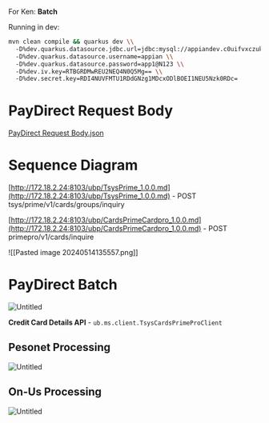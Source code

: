 For Ken: **Batch**

Running in dev:

```bash
mvn clean compile && quarkus dev \\
  -D%dev.quarkus.datasource.jdbc.url=jdbc:mysql://appiandev.c0uifvxczuks.ap-southeast-1.rds.amazonaws.com:50305/BLUE \\
  -D%dev.quarkus.datasource.username=appian \\
  -D%dev.quarkus.datasource.password=app1@N123 \\
  -D%dev.iv.key=RTBGRDMwREU2NEQ4N0Q5Mg== \\
  -D%dev.secret.key=RDI4NUVFMTU1RDdGNzg1MDcxODlBOEI1NEU5Nzk0RDc=
```

# PayDirect Request Body

[PayDirect Request Body.json](https://prod-files-secure.s3.us-west-2.amazonaws.com/58a72922-6af8-4d90-bc80-1b0b7d79af60/6111443c-2996-4038-aaf5-562ba961ceee/PayDirect_Request_Body.json)

# Sequence Diagram

[http://172.18.2.24:8103/ubp/TsysPrime_1.0.0.md](http://172.18.2.24:8103/ubp/TsysPrime_1.0.0.md) - POST tsys/prime/v1/cards/groups/inquiry

[http://172.18.2.24:8103/ubp/CardsPrimeCardpro_1.0.0.md](http://172.18.2.24:8103/ubp/CardsPrimeCardpro_1.0.0.md) - POST primepro/v1/cards/inquire

![[Pasted image 20240514135557.png]]
# PayDirect Batch

![Untitled](https://prod-files-secure.s3.us-west-2.amazonaws.com/58a72922-6af8-4d90-bc80-1b0b7d79af60/2835aa39-181d-4b47-aac0-e5acedf84ddd/Untitled.png)

**Credit Card Details API** - `ub.ms.client.TsysCardsPrimeProClient`

## Pesonet Processing

![Untitled](https://prod-files-secure.s3.us-west-2.amazonaws.com/58a72922-6af8-4d90-bc80-1b0b7d79af60/8299b289-e6d7-4d72-aee5-018157c23552/Untitled.png)

## On-Us Processing

![Untitled](https://prod-files-secure.s3.us-west-2.amazonaws.com/58a72922-6af8-4d90-bc80-1b0b7d79af60/712f5b61-ea3d-4d05-bad6-a055db567243/Untitled.png)